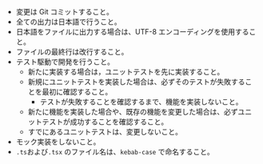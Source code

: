 - 変更は Git コミットすること。
- 全ての出力は日本語で行うこと。
- 日本語をファイルに出力する場合は、UTF-8 エンコーディングを使用すること。
- ファイルの最終行は改行すること。
- テスト駆動で開発を行うこと。
  - 新たに実装する場合は，ユニットテストを先に実装すること。
  - 新規にユニットテストを実装した場合は、必ずそのテストが失敗することを最初に確認すること。
    - テストが失敗することを確認するまで、機能を実装しないこと。
  - 新たに機能を実装した場合や、既存の機能を変更した場合は、必ずユニットテストが成功することを確認すること。
  - すでにあるユニットテストは、変更しないこと。
- モック実装をしないこと。
- `.ts`および`.tsx` のファイル名は、`kebab-case` で命名すること。
